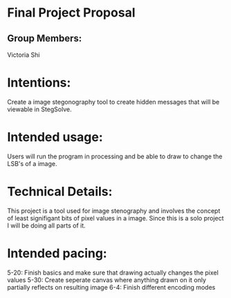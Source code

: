 # Final Project Proposal

## Group Members:

Victoria Shi
       
# Intentions:

Create a image stegonography tool to create hidden messages that will be viewable in StegSolve.
    
# Intended usage:

Users will run the program in processing and be able to draw to change the LSB's of a image. 
  
# Technical Details:

This project is a tool used for image stenography and involves the concept of least signifigant bits of pixel values in a image. Since this is a solo project I will be doing all parts of it.
  
    
# Intended pacing:

5-20: Finish basics and make sure that drawing actually changes the pixel values
5-30: Create seperate canvas where anything drawn on it only partially reflects on resulting image
6-4: Finish different encoding modes 

